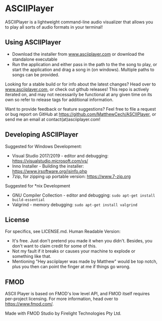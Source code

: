 # ASCIIPlayer
ASCIIPlayer is a lightweight command-line audio visualizer that allows you to play all sorts of audio formats in your terminal!

## Using ASCIIPlayer
- Download the installer from www.asciiplayer.com or download the standalone executable
- Run the application and either pass in the path to the the song to play, or start the application and drag a song in (on windows). Multiple paths to songs can be provided.

Looking for a stable build or for info about the latest changes? Head over to www.asciiplayer.com, or check out github releases! This repo is actively iterated on, and may not necessarily be functional at any given time on its own so refer to release tags for additional information.

Want to provide feedback or feature suggestions? Feel free to file a request or bug report on GitHub at https://github.com/MatthewCech/ASCIIPlayer, or send me an email at contact(at)asciiplayer.com!

## Developing ASCIIPlayer

Suggested for Windows Development:
- Visual Studio 2017/2019 - editor and debugging: https://visualstudio.microsoft.com/vs/
- Inno Installer - Building the installer: https://www.jrsoftware.org/isinfo.php
- 7zip, for zipping up portable version: https://www.7-zip.org

Suggested for \*nix Development
- GNU Compiler Collection - editor and debugging: `sudo apt-get install build-essential`
- Valgrind - memory debugging: `sudo apt-get install valgrind`

## License

For specifics, see LICENSE.md.
Human Readable Version:
- It's free. Just don't pretend you made it when you didn't. Besides, you don't want to claim credit for some of this.
- Not my fault if it breaks or causes your machine to explode or something like that.
- Mentioning "Hey asciiplayer was made by Matthew" would be top notch, plus you then can point the finger at me if things go wrong.

## FMOD

ASCII Player is based on FMOD's low level API, and FMOD itself requires per-project licensing. For more information, head over to https://www.fmod.com/.

Made with FMOD Studio by Firelight Technologies Pty Ltd.
